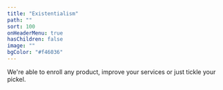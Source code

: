 ```yaml
---
title: "Existentialism"
path: ""
sort: 100
onHeaderMenu: true
hasChildren: false
image: ""
bgColor: "#f46036"
---
```


We're able to enroll any product, improve your services or just tickle your pickel.
